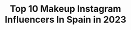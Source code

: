 ---
title: Top 10 Makeup Instagram Influencers In Spain in 2023
description: >-
  Find top makeup Instagram influencers in Spain in 2023. Most popular hashtags: #makeupartist #makeup #halloweenmakeup #maquillalia.
platform: Instagram
hits: 899
text_top: Discover the best Instagram accounts on inBeat.
text_bottom: inBeat holds 899 Instagram influencers like this in Spain for you to work with.
profiles:
  - username: "la_sussi_"
    fullname: >-
      Gonzalo Gervilla Limon
    bio: >-
      🔥MakeUp Artist🔥
    location: "Spain"
    followers: 3254
    engagement: 3140
    commentsToLikes: 0.141739
    id: ck6tqxe2pv7yo0j711l48gtma
    verified: false
    hashtags: ""
  - username: "sbenayas"
    fullname: >-
      Sara Benayas
    bio: >-
      Pro Makeup Artist sarabenayas1@gmail.com 📍Madrid
    location: "Spain"
    followers: 12268
    engagement: 2128
    commentsToLikes: 0.085906
    id: ck5hj6usxg40z0i112p7exbb0
    verified: false
    hashtags: "#holidaychallenge, #charlottetilbury, #maquizombie2020, #yesiamfabulous"
  - username: "yoviyellow"
    fullname: >-
      Makeup Artist
    bio: >-
      ♡Arte♡ TOP 20 NYX PROFESSIONAL MAKEUP FACE AWARDS 2019 Perfil de uñas: @yellownailart
    location: "Spain"
    followers: 6098
    engagement: 1908
    commentsToLikes: 0.100599
    id: ck8swg5lgdzvd0j78ywdi48vr
    verified: false
    hashtags: "#myartistcommunity, #mehron2020, #makeuplooks, #makeupartist"
  - username: "srta_raquel28"
    fullname: >-
      Raquel 💄 Srta_raquel28 ✨
    bio: >-
      💄 Makeup & lifestyle Peoople: https://peoople.app/srta_raquel28 Contacto: alvarojorgemartin@outlook.com
    location: "Spain"
    followers: 67285
    engagement: 1683
    commentsToLikes: 0.114049
    id: ck0vw6t2msd8v0i19vu68964q
    verified: false
    hashtags: "#sheingals, #essencecosmetics, #ad, #sheinspain"
  - username: "eirebrush"
    fullname: >-
      𝐼𝓇𝑒𝓃𝑒 𝓂𝑜𝓃𝓉𝑒𝓈
    bio: >-
      ...𝑾𝒂𝒌𝒆 𝒖𝒑 𝒂𝒏𝒅 𝒎𝒂𝒌𝒆 𝒖𝒑... 📍BARCELONA ⚡️ARTISTIC MAKEUP⚡️ 📩 eiremontes@gmail.com 💌Collab’s DM 💌 ⬇️CÓDIGO 10% EIREBRUSH⬇️
    location: "Spain"
    followers: 11546
    engagement: 1667
    commentsToLikes: 0.109773
    id: ck6u3iftixz0t0j714yh7nlkd
    verified: false
    hashtags: "#halloweenmakeup, #artisticmakeup, #darkmakeup, #muasfeaturing"
  - username: "la.chamaa"
    fullname: >-
      Chama ~ SelfLove
    bio: >-
      𝑪𝒖𝒓𝒗𝒚 𝒎𝒐𝒅𝒆𝒍 💌infolachama@gmail.com 💋Makeup artist @la.chamamua 💕𝙿𝚛𝚘𝚖𝚘𝚟𝚒𝚎𝚗𝚍𝚘 𝚎𝚕 𝚊𝚖𝚘𝚛 𝚙𝚛𝚘𝚙𝚒𝚘 RESPECT & LOVE🌈💕 #valgomasqueunatalla
    location: "Spain"
    followers: 26336
    engagement: 1103
    commentsToLikes: 0.042604
    id: ck13bzngsxxix0i19csjfc9ie
    verified: false
    hashtags: "#lifeisbeautiful, #motivation, #valgomasqueunatalla, #selflove"
  - username: "cattharsix"
    fullname: >-
      Cattharsix
    bio: >-
      📍Asturias @carmengranda_makeupstudio 15% @sheinofficial Code: Carmen115 📩 carmengranda91@gmail.com
    location: "Spain"
    followers: 9056
    engagement: 933
    commentsToLikes: 0.107181
    id: ck5hnq48fo7440i11xcpjhigm
    verified: false
    hashtags: "#makeupinspiration, #makeuprevolution, #orgypalette, #suvabeauty"
  - username: "miligritoss"
    fullname: >-
      MILI
    bio: >-
      🤘🏾Soy más totna de lo que parezco, que ya es. ⚡️Social Media + PR @3inaspain @3ina 👐🏽Content creator 🥀Makeup and beauty freak
    location: "Spain"
    followers: 8332
    engagement: 1015
    commentsToLikes: 0.109111
    id: ck9hafvxrcds60j78vn4pdhop
    verified: false
    hashtags: "#hunkemoller, #unik, #iamunik, #nike"
  - username: "teresa_g.zman"
    fullname: >-
      Teresa Guzman
    bio: >-
      #fashion 👗🛍💄📸 Colaboraciones DM y teresa_g.zman@hotmail.com @roarathleticsapparel @tere_makeup6
    location: "Spain"
    followers: 24753
    engagement: 496
    commentsToLikes: 0.272414
    id: ck5zm41lgluwd0i14uoahtfo0
    verified: false
    hashtags: "#oton, #oto, #oufits, #shein"
  - username: "themakeupstatement"
    fullname: >-
      R e y e s  P i z a r r o
    bio: >-
      | BEAUTY & MAKEUP LOVER | LIFESTYLE Gaditana en BCN 🌍 Blog 💄TheMakeupStatement.com 🎥 Mi canal de YouTube👇🏻
    location: "Spain"
    followers: 44744
    engagement: 412
    commentsToLikes: 0.144257
    id: ck0tzlfueqrkh0i196naqct54
    verified: false
    hashtags: "#sephoralovesyou, #zarawoman, #clubfentybeauty, #udspain"
---